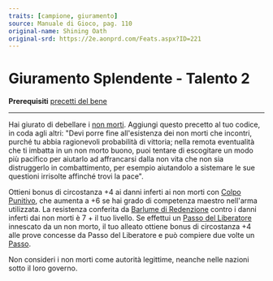 ```yaml
---
traits: [campione, giuramento]
source: Manuale di Gioco, pag. 110
original-name: Shining Oath
original-srd: https://2e.aonprd.com/Feats.aspx?ID=221
---
```


# Giuramento Splendente - Talento 2

**Prerequisiti** [precetti del bene](/classi/campione/precetti/bene)

---

Hai giurato di debellare i [non morti](/tratti/non-morto). Aggiungi questo
precetto al tuo codice, in coda agli altri: "Devi porre fine all'esistenza dei
non morti che incontri, purché tu abbia ragionevoli probabilità di vittoria;
nella remota eventualità che ti imbatta in un non morto buono, puoi tentare di
escogitare un modo più pacifico per aiutarlo ad affrancarsi dalla non vita che
non sia distruggerlo in combattimento, per esempio aiutandolo a sistemare le sue
questioni irrisolte affinché trovi la pace".

Ottieni bonus di circostanza +4 ai danni inferti ai non morti con
[Colpo Punitivo](/azioni/classe/colpo-punitivo), che aumenta a +6 se hai grado
di competenza maestro nell'arma utilizzata. La resistenza conferita da
[Barlume di Redenzione](/azioni/classe/barlume-di-redenzione) contro i danni
inferti dai non morti è 7 + il tuo livello. Se effettui un
[Passo del Liberatore](/azioni/classe/passo-del-liberatore) innescato da un non
morto, il tuo alleato ottiene bonus di circostanza +4 alle prove concesse da
Passo del Liberatore e può compiere due volte un [Passo](/azioni/base/passo).

Non consideri i non morti come autorità legittime, neanche nelle nazioni sotto
il loro governo.
